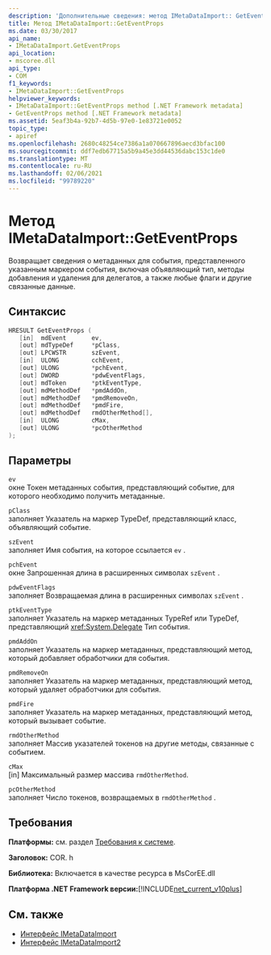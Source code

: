 ```yaml
---
description: 'Дополнительные сведения: метод IMetaDataImport:: GetEventProps'
title: Метод IMetaDataImport::GetEventProps
ms.date: 03/30/2017
api_name:
- IMetaDataImport.GetEventProps
api_location:
- mscoree.dll
api_type:
- COM
f1_keywords:
- IMetaDataImport::GetEventProps
helpviewer_keywords:
- IMetaDataImport::GetEventProps method [.NET Framework metadata]
- GetEventProps method [.NET Framework metadata]
ms.assetid: 5eaf3b4a-92b7-4d5b-97e0-1e83721e0052
topic_type:
- apiref
ms.openlocfilehash: 2680c48254ce7386a1a070667896aecd3bfac100
ms.sourcegitcommit: ddf7edb67715a5b9a45e3dd44536dabc153c1de0
ms.translationtype: MT
ms.contentlocale: ru-RU
ms.lasthandoff: 02/06/2021
ms.locfileid: "99789220"
---
```

# <a name="imetadataimportgeteventprops-method"></a>Метод IMetaDataImport::GetEventProps

Возвращает сведения о метаданных для события, представленного указанным маркером события, включая объявляющий тип, методы добавления и удаления для делегатов, а также любые флаги и другие связанные данные.  
  
## <a name="syntax"></a>Синтаксис  
  
```cpp  
HRESULT GetEventProps (  
   [in]  mdEvent       ev,  
   [out] mdTypeDef     *pClass,
   [out] LPCWSTR       szEvent,
   [in]  ULONG         cchEvent,
   [out] ULONG         *pchEvent,
   [out] DWORD         *pdwEventFlags,  
   [out] mdToken       *ptkEventType,  
   [out] mdMethodDef   *pmdAddOn,
   [out] mdMethodDef   *pmdRemoveOn,
   [out] mdMethodDef   *pmdFire,
   [out] mdMethodDef   rmdOtherMethod[],
   [in]  ULONG         cMax,  
   [out] ULONG         *pcOtherMethod  
);  
```  
  
## <a name="parameters"></a>Параметры  

 `ev`  
 окне Токен метаданных события, представляющий событие, для которого необходимо получить метаданные.  
  
 `pClass`  
 заполняет Указатель на маркер TypeDef, представляющий класс, объявляющий событие.  
  
 `szEvent`  
 заполняет Имя события, на которое ссылается `ev` .  
  
 `pchEvent`  
 окне Запрошенная длина в расширенных символах `szEvent` .  
  
 `pdwEventFlags`  
 заполняет Возвращаемая длина в расширенных символах `szEvent` .  
  
 `ptkEventType`  
 заполняет Указатель на маркер метаданных TypeRef или TypeDef, представляющий <xref:System.Delegate> Тип события.  
  
 `pmdAddOn`  
 заполняет Указатель на маркер метаданных, представляющий метод, который добавляет обработчики для события.  
  
 `pmdRemoveOn`  
 заполняет Указатель на маркер метаданных, представляющий метод, который удаляет обработчики для события.  
  
 `pmdFire`  
 заполняет Указатель на маркер метаданных, представляющий метод, который вызывает событие.  
  
 `rmdOtherMethod`  
 заполняет Массив указателей токенов на другие методы, связанные с событием.  
  
 `cMax`  
 [in] Максимальный размер массива `rmdOtherMethod`.  
  
 `pcOtherMethod`  
 заполняет Число токенов, возвращаемых в `rmdOtherMethod` .  
  
## <a name="requirements"></a>Требования  

 **Платформы:** см. раздел [Требования к системе](../../get-started/system-requirements.md).  
  
 **Заголовок:** COR. h  
  
 **Библиотека:** Включается в качестве ресурса в MsCorEE.dll  
  
 **Платформа .NET Framework версии:**[!INCLUDE[net_current_v10plus](../../../../includes/net-current-v10plus-md.md)]  
  
## <a name="see-also"></a>См. также

- [Интерфейс IMetaDataImport](imetadataimport-interface.md)
- [Интерфейс IMetaDataImport2](imetadataimport2-interface.md)

